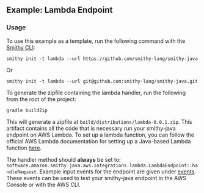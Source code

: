 ## Example: Lambda Endpoint

### Usage
To use this example as a template, run the following command with the [Smithy CLI](https://smithy.io/2.0/guides/smithy-cli/index.html):
```console
smithy init -t lambda --url https://github.com/smithy-lang/smithy-java
```

Or

```console
smithy init -t lambda --url git@github.com:smithy-lang/smithy-java.git
```

To generate the zipfile containing the lambda handler, run the following from the root of the project:

```console
gradle buildZip
```

This will generate a zipfile at `build/distributions/lambda-0.0.1.zip`. This artifact contains all the code 
that is necessary run your smithy-java endpoint on AWS Lambda. To set up a lambda function, you can follow the 
official AWS Lambda documentation for setting up a Java-based Lambda function
[here](https://docs.aws.amazon.com/lambda/latest/dg/java-package.html#java-package-console).

The handler method should **always** be set to:
`software.amazon.smithy.java.aws.integrations.lambda.LambdaEndpoint::handleRequest`.
Example input events for the  endpoint are given under [events](events/). These events can be used to test your 
smithy-java endpoint in the AWS Console or with the AWS CLI.




